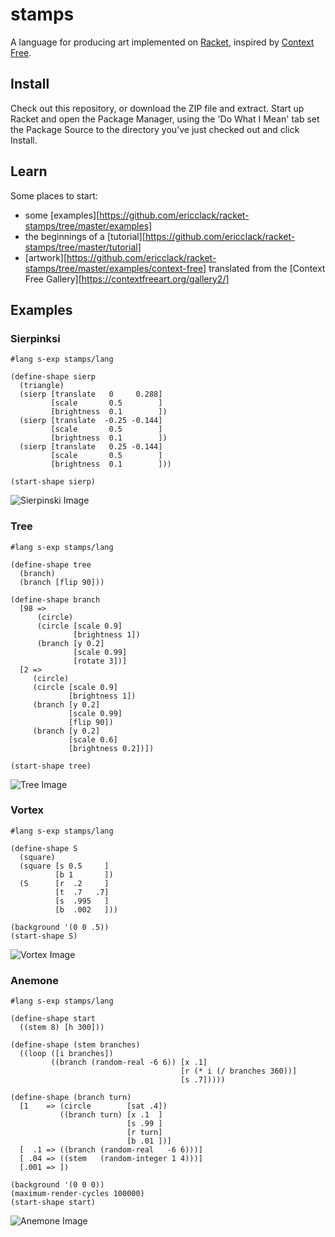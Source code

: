 stamps
=========

A language for producing art implemented on [Racket](http://racket-lang.org), inspired by
[Context Free](http://contextfreeart.org).

Install
-------

Check out this repository, or download the ZIP file and extract. Start up Racket and
open the Package Manager, using the 'Do What I Mean' tab set the Package Source to
the directory you've just checked out and click Install.


Learn
-----

Some places to start:

* some [examples][https://github.com/ericclack/racket-stamps/tree/master/examples]
* the beginnings of a [tutorial][https://github.com/ericclack/racket-stamps/tree/master/tutorial]
* [artwork][https://github.com/ericclack/racket-stamps/tree/master/examples/context-free] translated from the [Context Free Gallery][https://contextfreeart.org/gallery2/]


Examples
--------

### Sierpinksi

```racket
#lang s-exp stamps/lang

(define-shape sierp
  (triangle)
  (sierp [translate   0     0.288]
         [scale       0.5        ]
         [brightness  0.1        ])
  (sierp [translate  -0.25 -0.144]
         [scale       0.5        ]
         [brightness  0.1        ])
  (sierp [translate   0.25 -0.144]
         [scale       0.5        ]
         [brightness  0.1        ]))

(start-shape sierp)
```

![Sierpinski Image](images/sierpinski.png?raw=true)


### Tree

```racket
#lang s-exp stamps/lang

(define-shape tree
  (branch)
  (branch [flip 90]))

(define-shape branch
  [98 =>
      (circle)
      (circle [scale 0.9]
              [brightness 1])
      (branch [y 0.2]
              [scale 0.99]
              [rotate 3])]
  [2 =>
     (circle)
     (circle [scale 0.9]
             [brightness 1])
     (branch [y 0.2]
             [scale 0.99]
             [flip 90])
     (branch [y 0.2]
             [scale 0.6]
             [brightness 0.2])])

(start-shape tree)
```

![Tree Image](images/branches.png?raw=true)


### Vortex

```racket
#lang s-exp stamps/lang

(define-shape S
  (square)
  (square [s 0.5     ]
          [b 1       ])
  (S      [r  .2     ]
          [t  .7   .7]
          [s  .995   ]
          [b  .002   ]))

(background '(0 0 .5))
(start-shape S)
```

![Vortex Image](images/vortex-pattern.png?raw=true)


### Anemone

```racket
#lang s-exp stamps/lang

(define-shape start
  ((stem 8) [h 300]))

(define-shape (stem branches)
  ((loop ([i branches])
         ((branch (random-real -6 6)) [x .1]
                                      [r (* i (/ branches 360))]
                                      [s .7]))))

(define-shape (branch turn)
  [1    => (circle        [sat .4])
           ((branch turn) [x .1  ]
                          [s .99 ]
                          [r turn]
                          [b .01 ])]
  [  .1 => ((branch (random-real   -6 6)))]
  [ .04 => ((stem   (random-integer 1 4)))]
  [.001 => ])

(background '(0 0 0))
(maximum-render-cycles 100000)
(start-shape start)
```

![Anemone Image](images/anemone.png?raw=true)
